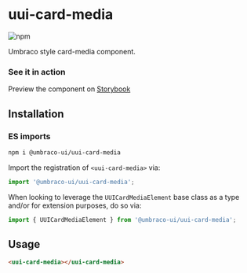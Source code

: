 # uui-card-media

![npm](https://img.shields.io/npm/v/@umbraco-ui/uui-card-media?logoColor=%231B264F)

Umbraco style card-media component.

### See it in action

Preview the component on [Storybook](http://localhost:6006/?path=/story/uui-card-media)

## Installation

### ES imports

```zsh
npm i @umbraco-ui/uui-card-media
```

Import the registration of `<uui-card-media>` via:

```javascript
import '@umbraco-ui/uui-card-media';
```

When looking to leverage the `UUICardMediaElement` base class as a type and/or for extension purposes, do so via:

```javascript
import { UUICardMediaElement } from '@umbraco-ui/uui-card-media';
```

## Usage

```html
<uui-card-media></uui-card-media>
```
